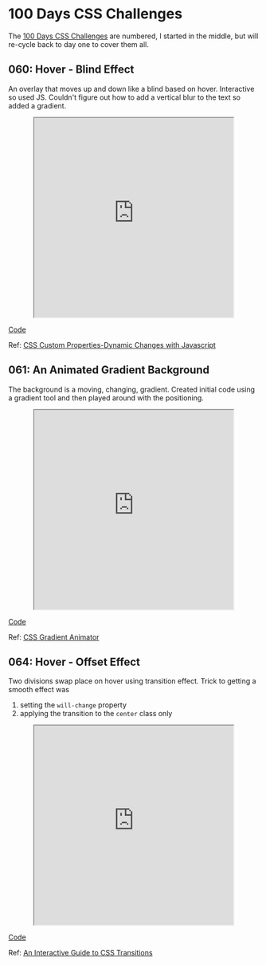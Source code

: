 # 100 Days CSS Challenges

The [100 Days CSS Challenges](https://100dayscss.com/) are numbered, I started
in the middle, but will re-cycle back to day one to cover them all.

## 060: Hover - Blind Effect

An overlay that moves up and down like a blind based on hover. Interactive so
used JS. Couldn't figure out how to add a vertical blur to the text so added a
gradient.

<p align="center">
	<iframe
	  src="https://janegca.github.io/css-challenges/060-hover-blind"
	  style="width:400px; height:400px;"
	></iframe>
</p>

[Code](https://github.com/janegca/css-challenges/tree/main/060-hover-blind)

Ref:
[CSS Custom Properties-Dynamic Changes with Javascript](https://vanseodesign.com/css/custom-properties-and-javascript/)

## 061: An Animated Gradient Background

The background is a moving, changing, gradient. Created initial code using a
gradient tool and then played around with the positioning.

<p align="center">
	<iframe
	  src="https://janegca.github.io/css-challenges/061-animated-grad-bg"
	  style="width:400px; height:400px;"
	></iframe>
</p>

[Code](https://github.com/janegca/css-challenges/tree/main/061-animated-grad-bg)

Ref: [CSS Gradient Animator](https://www.gradient-animator.com/)

## 064: Hover - Offset Effect

Two divisions swap place on hover using transition effect. Trick to getting a
smooth effect was

1. setting the `will-change` property
1. applying the transition to the `center` class only

<p align="center">
	<iframe
	  src="https://janegca.github.io/css-challenges/064-hover-offset"
	  style="width:400px; height:400px;"
	></iframe>
</p>

[Code](https://github.com/janegca/css-challenges/tree/main/064-hover-offset)

Ref:
[An Interactive Guide to CSS Transitions](https://www.joshwcomeau.com/animation/css-transitions/)
